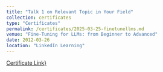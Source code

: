 ```yaml
---
title: "Talk 1 on Relevant Topic in Your Field"
collection: certificates
type: "Certificates"
permalink: /certificates/2025-03-25-finetunellms.md
venue: "Fine-Tuning for LLMs: from Beginner to Advanced"
date: 2012-03-26
location: "LinkedIn Learning"
---
```

[Certificate Link}](https://www.linkedin.com/learning/certificates/0b33bac63ac8be078df4752e4d7db21b672c0843d0f92ea9dc20b2ba92cc01d2?trk=share_certificate)
 